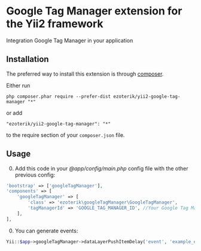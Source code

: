 Google Tag Manager extension for the Yii2 framework
===================================================
Integration Google Tag Manager in your application

Installation
------------

The preferred way to install this extension is through [composer](http://getcomposer.org/download/).

Either run

```
php composer.phar require --prefer-dist ezoterik/yii2-google-tag-manager "*"
```

or add

```
"ezoterik/yii2-google-tag-manager": "*"
```

to the require section of your `composer.json` file.


Usage
-----

0. Add this code in your *@app/config/main.php* config file  with the other previous config:
 ```php
 'bootstrap' => ['googleTagManager'],
 'components' => [
     'googleTagManager' => [
         'class' => 'ezoterik\googleTagManager\GoogleTagManager',
         'tagManagerId' => 'GOOGLE_TAG_MANAGER_ID', //Your Google Tag Manager ID without "GTM-" prefix
     ],
 ],
 ```

0. You can generate events:
 ```php
 Yii::$app->googleTagManager->dataLayerPushItemDelay('event', 'example_event');
 ```
